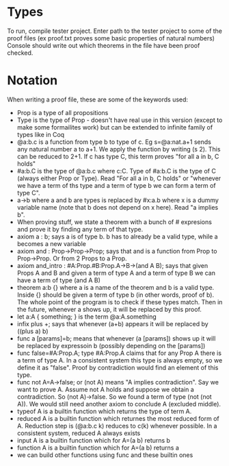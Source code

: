 # Types
To run, compile tester project.
Enter path to the tester project to some of the proof files (ex proof.txt proves some basic properties of natural numbers)
Console should write out which theorems in the file have been proof checked.

# Notation
When writing a proof file, these are some of the keywords used:
- Prop is a type of all propositions
- Type is the type of Prop - doesn't have real use in this version (except to make some formailites work) but can be extended to infinite family of types like in Coq
- @a:b.c is a function from type b to type of c. Eg s=@a:nat.a+1 sends any natural number a to a+1. We apply the function by writing (s 2). This can be reduced to 2+1. If c has type C, this term proves "for all a in b, C holds"
- #a:b.C is the type of @a:b.c where c:C. Type of #a:b.C is the type of C (always either Prop or Type). Read "For all a in b, C holds" or "whenever we have a term of ths type and a term of type b we can form a term of type C".
- a->b where a and b are types is replaced by #x:a.b where x is a dummy variable name (note that b does not depend on x here). Read "a implies b".
- When proving stuff, we state a theorem with a bunch of # expresions and prove it by finding any term of that type.
- axiom a : b; says a is of type b. b has to already be a valid type, while a becomes a new variable
- axiom and : Prop->Prop->Prop; says that and is a function from Prop to Prop->Prop. Or from 2 Props to a Prop.
- axiom and_intro : #A:Prop.#B:Prop.A->B->(and A B); says that given Props A and B and given a term of type A and a term of type B we can have a term of type (and A B)
- theorem a:b {} where a is a name of the theorem and b is a valid type. Inside {} should be given a term of type b (in other words, proof of b). The whole point of the program is to check if these types match. Then in the future, whenever a shows up, it will be replaced by this proof.
- let a:A { something; } is the term @a:A.something
- infix plus +; says that whenever (a+b) appears it will be replaced by ((plus a) b)
- func a [params]=b; means that whenever (a [params]) shows up it will be replaced by expressoin b (possibly depending on the [params])
- func false=#A:Prop.A; type #A:Prop.A claims that for any Prop A there is a term of type A. In a consistent system this type is always empty, so we define it as "false". Proof by contradiction would find an element of this type.
- func not A=A->false; or (not A) means "A implies contradiction". Say we want to prove A. Assume not A holds and suppose we obtain a contradiction. So (not A)->false. So we found a term of type (not (not A)). We would still need another axiom to conclude A (excluded middle).
- typeof A is a builtin function which returns the type of term A.
- reduced A is a builtin function which returnes the most reduced form of A. Reduction step is (@a:b.c k) reduces to c(k) whenever possible. In a consistent system, reduced A always exists
- input A is a builtin function which for A=(a b) returns b
- function A is a builtin function which for A=(a b) returns a
- we can build other functions using func and these builtin ones
